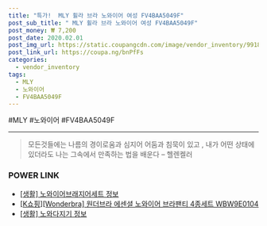 ```yaml
--- 
title: "특가!  MLY 휠라 브라 노와이어 여성 FV4BAA5049F" 
post_sub_title: " MLY 휠라 브라 노와이어 여성 FV4BAA5049F" 
post_money: ₩ 7,200 
post_date: 2020.02.01 
post_img_url: https://static.coupangcdn.com/image/vendor_inventory/9918/2ad950d397d10eb9313739708391b01f92b4b77b44c2dbffa20e6cea93d4.jpg 
post_link_url: https://coupa.ng/bnPfFs 
categories: 
  - vendor_inventory 
tags: 
  - MLY 
  - 노와이어 
  - FV4BAA5049F 
--- 
```

  #MLY #노와이어 #FV4BAA5049F 
<hr> 

> 모든것들에는 나름의 경이로움과 심지어 어둠과 침묵이 있고 , 내가 어떤 상태에 있더라도 나는 그속에서 만족하는 법을 배운다 – 헬렌켈러 


### POWER LINK

* <a href="https://blog.naver.com/sakai111/221763708834" target="_blank"> [생활] 노와이어브래지어세트 정보 </a>
* <a href="https://blog.naver.com/santokki14/221780747235" target="_blank">[K쇼핑][Wonderbra] 원더브라 에센셜 노와이어 브라팬티 4종세트 WBW9E0104</a>
* <a href="https://blog.naver.com/sakai111/221758453419" target="_blank"> [생활] 노와다지기 정보 </a>
